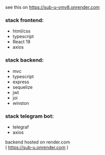 see this on https://sub-u-vmv8.onrender.com

### stack frontend:

- html/css
- typescript
- React 19
- axios

### stack backend:

- mvc
- typescript
- express
- sequelize
- jwt
- joi
- winston

### stack telegram bot:

- telegraf
- axios

backend hosted on render.com  
( https://sub-u.onrender.com )

<!--

---

just run in your console in this directory
and wait a bit

```
run3205
```

(if nothing happened, check the browser)

---

P.S.
if bash run3205 dont work then you must run this two commands in two terminal

```
cd server && npm run build & clear & npm run start
```

````
cd client && npm run start
``` -->
